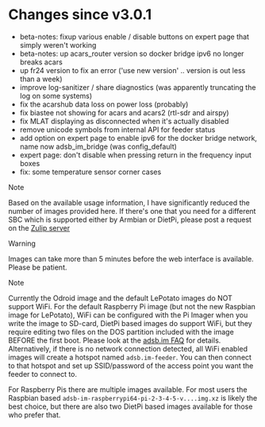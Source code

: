 Changes since v3.0.1
=======
- beta-notes: fixup various enable / disable buttons on expert page that simply weren't working
- beta-notes: up acars_router version so docker bridge ipv6 no longer breaks acars
- up fr24 version to fix an error ('use new version' .. version is out less than a week)
- improve log-sanitizer / share diagnostics (was apparently truncating the log on some systems)
- fix the acarshub data loss on power loss (probably)
- fix biastee not showing for acars and acars2 (rtl-sdr and airspy)
- fix MLAT displaying as disconnected when it's actually disabled
- remove unicode symbols from internal API for feeder status
- add option on expert page to enable ipv6 for the docker bridge network, name now adsb_im_bridge (was config_default)
- expert page: don't disable when pressing return in the frequency input boxes
- fix: some temperature sensor corner cases

> [!NOTE]
> Based on the available usage information, I have significantly reduced the number of images provided here. If there's one that you need for a different SBC which is supported either by Armbian or DietPi, please post a request on the [Zulip server](https://adsblol.zulipchat.com/#narrow/stream/391168-adsb-feeder-image)

> [!WARNING]
> Images can take more than 5 minutes before the web interface is available. Please be patient.

> [!NOTE]
> Currently the Odroid image and the default LePotato images do NOT support WiFi. For the default Raspberry Pi image (but not the new Raspbian image for LePotato), WiFi can be configured with the Pi Imager when you write the image to SD-card, DietPi based images do support WiFi, but they require editing two files on the DOS partition included with the image BEFORE the first boot. Please look at the [adsb.im FAQ](https://adsb.im/faq) for details.
> Alternatively, if there is no network connection detected, all WiFi enabled images will create a hotspot named `adsb.im-feeder`. You can then connect to that hotspot and set up SSID/password of the access point you want the feeder to connect to.

For Raspberry Pis there are multiple images available. For most users the Raspbian based `adsb-im-raspberrypi64-pi-2-3-4-5-v....img.xz` is likely the best choice, but there are also two DietPi based images available for those who prefer that.



